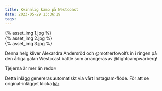 ```yaml
---
title: Kvinnlig kamp på Westcoast
date: 2023-05-29 13:36:19
tags:
---
```

<div class="postId" style="display: none;">ID: 18020404582572497</div>



<div
class="postCarouselContainer"
carousel-children="3"
>

<div class="carouselChild">
{% asset_img 1.jpg %}
</div>


<div class="carouselChild">
{% asset_img 2.jpg %}
</div>


<div class="carouselChild">
{% asset_img 3.jpg %}
</div>








</div>


Denna helg kliver Alexandra Andersröd och @motherfowolfs in i ringen på den årliga galan Westcoast battle som arrangeras av @fightcampwarberg! 

Tjejerna är mer än redo🔥

<div class="automaticGeneratedPostDescription">
Detta inlägg genereras automatiskt via vårt Instagram-flöde. För att se original-inlägget klicka <a target="_blank" href="https://www.instagram.com/p/Cs01rCLNGJ8/">här</a>
</div>
<br>
